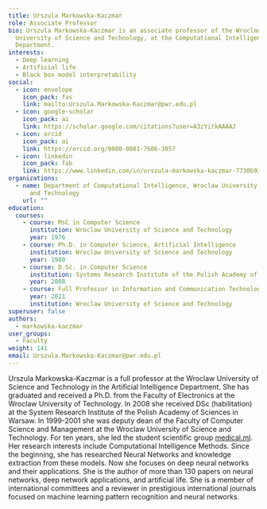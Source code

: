 ```yaml
---
title: Urszula Markowska-Kaczmar
role: Associate Professor
bio: Urszula Markowska-Kaczmar is an associate professor of the Wroclaw
  University of Science and Technology, at the Computational Intelligence
  Department.
interests:
  - Deep learning
  - Artificial life
  - Black box model interpretability
social:
  - icon: envelope
    icon_pack: fas
    link: mailto:Urszula.Markowska-Kaczmar@pwr.edu.pl
  - icon: google-scholar
    icon_pack: ai
    link: https://scholar.google.com/citations?user=A3zYitkAAAAJ
  - icon: orcid
    icon_pack: ai
    link: https://orcid.org/0000-0001-7606-3057
  - icon: linkedin
    icon_pack: fab
    link: https://www.linkedin.com/in/urszula-markowska-kaczmar-7730b93/
organizations:
  - name: Department of Computational Intelligence, Wroclaw University of Science
      and Technology
    url: ""
education:
  courses:
    - course: MsC in Computer Science
      institution: Wroclaw University of Science and Technology
      year: 1976
    - course: Ph.D. in Computer Science, Artificial Intelligence
      institution: Wroclaw University of Science and Technology
      year: 1980
    - course: D.Sc. in Computer Science
      institution: Systems Research Institute of the Polish Academy of Sciences
      year: 2008
    - course: Full Professor in Information and Communication Technology
      year: 2021
      institution: Wroclaw University of Science and Technology
superuser: false
authors:
  - markowska-kaczmar
user_groups:
  - Faculty
weight: 141
email: Urszula.Markowska-Kaczmar@pwr.edu.pl
---
```

Urszula Markowska-Kaczmar is a full professor at the Wroclaw University of Science and Technology in the Artificial Intelligence Department. She has graduated and received a Ph.D. from the Faculty of Electronics at the Wroclaw University of Technology. In 2008 she received DSc (habilitation) at the System Research Institute of the Polish Academy of Sciences in Warsaw. In 1999-2001 she was deputy dean of the Faculty of Computer Science and Management at the Wroclaw University of Science and Technology. For ten years, she led the student scientific group [medical.ml](http://medical.ml/). Her research interests include Computational Intelligence Methods. Since the beginning, she has researched Neural Networks and knowledge extraction from these models. Now she focuses on deep neural networks and their applications. She is the author of more than 130 papers on neural networks, deep network applications, and artificial life. She is a member of international committees and a reviewer in prestigious international journals focused on machine learning pattern recognition and neural networks.
